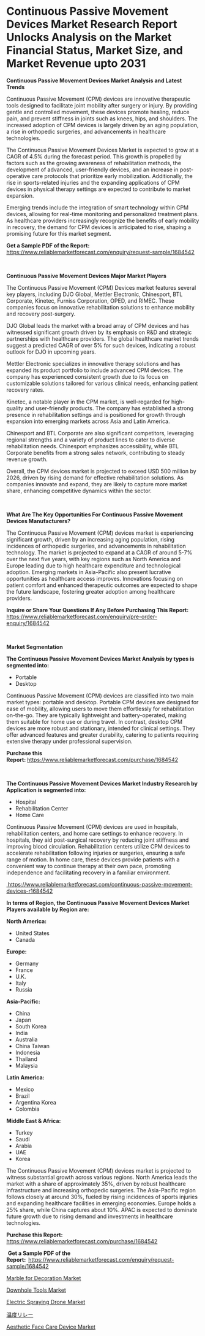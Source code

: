 <p><h1>Continuous Passive Movement Devices Market Research Report Unlocks Analysis on the Market Financial Status, Market Size, and Market Revenue upto 2031</h1></p><p><strong>Continuous Passive Movement Devices Market Analysis and Latest Trends</strong></p>
<p><p>Continuous Passive Movement (CPM) devices are innovative therapeutic tools designed to facilitate joint mobility after surgery or injury. By providing gentle and controlled movement, these devices promote healing, reduce pain, and prevent stiffness in joints such as knees, hips, and shoulders. The increased adoption of CPM devices is largely driven by an aging population, a rise in orthopedic surgeries, and advancements in healthcare technologies.</p><p>The Continuous Passive Movement Devices Market is expected to grow at a CAGR of 4.5% during the forecast period. This growth is propelled by factors such as the growing awareness of rehabilitation methods, the development of advanced, user-friendly devices, and an increase in post-operative care protocols that prioritize early mobilization. Additionally, the rise in sports-related injuries and the expanding applications of CPM devices in physical therapy settings are expected to contribute to market expansion. </p><p>Emerging trends include the integration of smart technology within CPM devices, allowing for real-time monitoring and personalized treatment plans. As healthcare providers increasingly recognize the benefits of early mobility in recovery, the demand for CPM devices is anticipated to rise, shaping a promising future for this market segment.</p></p>
<p><strong>Get a Sample PDF of the Report:&nbsp;</strong> <a href="https://www.reliablemarketforecast.com/enquiry/request-sample/1684542?utm_campaign=1125&utm_medium=2&utm_source=Github&utm_content=ia&utm_term=16102024&utm_id=continuous-passive-movement-devices">https://www.reliablemarketforecast.com/enquiry/request-sample/1684542</a></p>
<p>&nbsp;</p>
<p><strong>Continuous Passive Movement Devices Major Market Players</strong></p>
<p><p>The Continuous Passive Movement (CPM) Devices market features several key players, including DJO Global, Mettler Electronic, Chinesport, BTL Corporate, Kinetec, Furniss Corporation, OPED, and RIMEC. These companies focus on innovative rehabilitation solutions to enhance mobility and recovery post-surgery.</p><p>DJO Global leads the market with a broad array of CPM devices and has witnessed significant growth driven by its emphasis on R&D and strategic partnerships with healthcare providers. The global healthcare market trends suggest a predicted CAGR of over 5% for such devices, indicating a robust outlook for DJO in upcoming years.</p><p>Mettler Electronic specializes in innovative therapy solutions and has expanded its product portfolio to include advanced CPM devices. The company has experienced consistent growth due to its focus on customizable solutions tailored for various clinical needs, enhancing patient recovery rates.</p><p>Kinetec, a notable player in the CPM market, is well-regarded for high-quality and user-friendly products. The company has established a strong presence in rehabilitation settings and is positioned for growth through expansion into emerging markets across Asia and Latin America.</p><p>Chinesport and BTL Corporate are also significant competitors, leveraging regional strengths and a variety of product lines to cater to diverse rehabilitation needs. Chinesport emphasizes accessibility, while BTL Corporate benefits from a strong sales network, contributing to steady revenue growth.</p><p>Overall, the CPM devices market is projected to exceed USD 500 million by 2026, driven by rising demand for effective rehabilitation solutions. As companies innovate and expand, they are likely to capture more market share, enhancing competitive dynamics within the sector.</p></p>
<p>&nbsp;</p>
<p><strong>What Are The Key Opportunities For Continuous Passive Movement Devices Manufacturers?</strong></p>
<p><p>The Continuous Passive Movement (CPM) devices market is experiencing significant growth, driven by an increasing aging population, rising incidences of orthopedic surgeries, and advancements in rehabilitation technology. The market is projected to expand at a CAGR of around 5-7% over the next five years, with key regions such as North America and Europe leading due to high healthcare expenditure and technological adoption. Emerging markets in Asia-Pacific also present lucrative opportunities as healthcare access improves. Innovations focusing on patient comfort and enhanced therapeutic outcomes are expected to shape the future landscape, fostering greater adoption among healthcare providers.</p></p>
<p><strong>Inquire or Share Your Questions If Any Before Purchasing This Report:</strong> <a href="https://www.reliablemarketforecast.com/enquiry/pre-order-enquiry/1684542?utm_campaign=1125&utm_medium=2&utm_source=Github&utm_content=ia&utm_term=16102024&utm_id=continuous-passive-movement-devices">https://www.reliablemarketforecast.com/enquiry/pre-order-enquiry/1684542</a></p>
<p>&nbsp;</p>
<p><strong>Market Segmentation</strong></p>
<p><strong>The Continuous Passive Movement Devices Market Analysis by types is segmented into:</strong></p>
<p><ul><li>Portable</li><li>Desktop</li></ul></p>
<p><p>Continuous Passive Movement (CPM) devices are classified into two main market types: portable and desktop. Portable CPM devices are designed for ease of mobility, allowing users to move them effortlessly for rehabilitation on-the-go. They are typically lightweight and battery-operated, making them suitable for home use or during travel. In contrast, desktop CPM devices are more robust and stationary, intended for clinical settings. They offer advanced features and greater durability, catering to patients requiring extensive therapy under professional supervision.</p></p>
<p><strong>Purchase this Report:&nbsp;</strong><a href="https://www.reliablemarketforecast.com/purchase/1684542?utm_campaign=1125&utm_medium=2&utm_source=Github&utm_content=ia&utm_term=16102024&utm_id=continuous-passive-movement-devices">https://www.reliablemarketforecast.com/purchase/1684542</a></p>
<p>&nbsp;</p>
<p><strong>The Continuous Passive Movement Devices Market Industry Research by Application is segmented into:</strong></p>
<p><ul><li>Hospital</li><li>Rehabilitation Center</li><li>Home Care</li></ul></p>
<p><p>Continuous Passive Movement (CPM) devices are used in hospitals, rehabilitation centers, and home care settings to enhance recovery. In hospitals, they aid post-surgical recovery by reducing joint stiffness and improving blood circulation. Rehabilitation centers utilize CPM devices to accelerate rehabilitation following injuries or surgeries, ensuring a safe range of motion. In home care, these devices provide patients with a convenient way to continue therapy at their own pace, promoting independence and facilitating recovery in a familiar environment.</p></p>
<p><a href="https://www.reliablemarketforecast.com/continuous-passive-movement-devices-r1684542?utm_campaign=1125&utm_medium=2&utm_source=Github&utm_content=ia&utm_term=16102024&utm_id=continuous-passive-movement-devices">&nbsp;https://www.reliablemarketforecast.com/continuous-passive-movement-devices-r1684542</a></p>
<p><strong>In terms of Region, the Continuous Passive Movement Devices Market Players available by Region are:</strong></p>
<p>
    <p> <strong> North America: </strong>
        <ul>
            <li>United States</li>
            <li>Canada</li>
        </ul>
        </p> 
    <p> <strong> Europe: </strong>
        <ul>
            <li>Germany</li>
            <li>France</li>
            <li>U.K.</li>
            <li>Italy</li>
            <li>Russia</li>
        </ul>
        </p> 
    <p> <strong> Asia-Pacific: </strong>
        <ul>
            <li>China</li>
            <li>Japan</li>
            <li>South Korea</li>
            <li>India</li>
            <li>Australia</li>
            <li>China Taiwan</li>
            <li>Indonesia</li>
            <li>Thailand</li>
            <li>Malaysia</li>
        </ul>
        </p> 
    <p> <strong> Latin America: </strong>
        <ul>
            <li>Mexico</li>
            <li>Brazil</li>
            <li>Argentina Korea</li>
            <li>Colombia</li>
        </ul>
        </p> 
    <p> <strong> Middle East & Africa: </strong>
        <ul>
            <li>Turkey</li>
            <li>Saudi</li>
            <li>Arabia</li>
            <li>UAE</li>
            <li>Korea</li>
        </ul>
    </p>
    </p>
<p><p>The Continuous Passive Movement (CPM) devices market is projected to witness substantial growth across various regions. North America leads the market with a share of approximately 35%, driven by robust healthcare infrastructure and increasing orthopedic surgeries. The Asia-Pacific region follows closely at around 30%, fueled by rising incidences of sports injuries and expanding healthcare facilities in emerging economies. Europe holds a 25% share, while China captures about 10%. APAC is expected to dominate future growth due to rising demand and investments in healthcare technologies.</p></p>
<p><strong>Purchase this Report: </strong><a href="https://www.reliablemarketforecast.com/purchase/1684542?utm_campaign=1125&utm_medium=2&utm_source=Github&utm_content=ia&utm_term=16102024&utm_id=continuous-passive-movement-devices">https://www.reliablemarketforecast.com/purchase/1684542</a></p>
<p>&nbsp;<strong>Get a Sample PDF of the Report:&nbsp;&nbsp;</strong><a href="https://www.reliablemarketforecast.com/enquiry/request-sample/1684542?utm_campaign=1125&utm_medium=2&utm_source=Github&utm_content=ia&utm_term=16102024&utm_id=continuous-passive-movement-devices">https://www.reliablemarketforecast.com/enquiry/request-sample/1684542</a></p>
<p><strong></strong></p>
<p><p><a href="https://www.linkedin.com/pulse/global-marble-decoration-market-trends-insights-growth-opportunities-jsaec?utm_campaign=1125&utm_medium=2&utm_source=Github&utm_content=ia&utm_term=16102024&utm_id=continuous-passive-movement-devices">Marble for Decoration Market</a></p><p><a href="https://issuu.com/reportprime-2/docs/downhole-tools-market-size-2030.ppt_7664407d388ab1?utm_campaign=1125&utm_medium=2&utm_source=Github&utm_content=ia&utm_term=16102024&utm_id=continuous-passive-movement-devices">Downhole Tools Market</a></p><p><a href="https://github.com/daltondngelvin/Market-Research-Report-List-1/blob/main/electric-spraying-drone-market.md?utm_campaign=1125&utm_medium=2&utm_source=Github&utm_content=ia&utm_term=16102024&utm_id=continuous-passive-movement-devices">Electric Spraying Drone Market</a></p><p><a href="https://github.com/mohamedbakry57/Market-Research-Report-List-6/blob/main/596862818195.md?utm_campaign=1125&utm_medium=2&utm_source=Github&utm_content=ia&utm_term=16102024&utm_id=continuous-passive-movement-devices">温度リレー</a></p><p><a href="https://www.linkedin.com/pulse/aesthetic-face-care-device-market-evolution-regional-adaptations-acjrc?utm_campaign=1125&utm_medium=2&utm_source=Github&utm_content=ia&utm_term=16102024&utm_id=continuous-passive-movement-devices">Aesthetic Face Care Device Market</a></p></p>